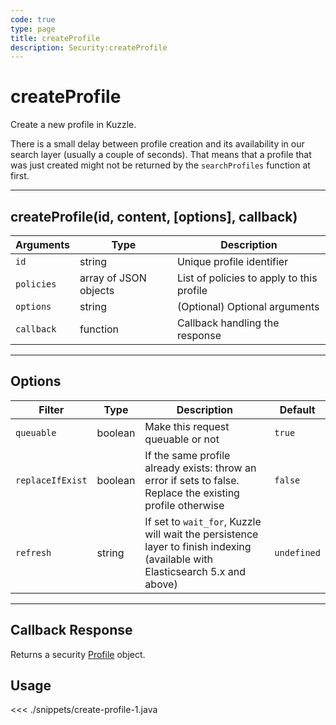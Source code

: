 ```yaml
---
code: true
type: page
title: createProfile
description: Security:createProfile
---
```


# createProfile

Create a new profile in Kuzzle.

<div class="alert alert-info">
There is a small delay between profile creation and its availability in our search layer (usually a couple of seconds).
That means that a profile that was just created might not be returned by the <code>searchProfiles</code> function at first.
</div>

---

## createProfile(id, content, [options], callback)

| Arguments  | Type                  | Description                               |
| ---------- | --------------------- | ----------------------------------------- |
| `id`       | string                | Unique profile identifier                 |
| `policies` | array of JSON objects | List of policies to apply to this profile |
| `options`  | string                | (Optional) Optional arguments             |
| `callback` | function              | Callback handling the response            |

---

## Options

| Filter           | Type    | Description                                                                                                                  | Default     |
| ---------------- | ------- | ---------------------------------------------------------------------------------------------------------------------------- | ----------- |
| `queuable`       | boolean | Make this request queuable or not                                                                                            | `true`      |
| `replaceIfExist` | boolean | If the same profile already exists: throw an error if sets to false. Replace the existing profile otherwise                  | `false`     |
| `refresh`        | string  | If set to `wait_for`, Kuzzle will wait the persistence layer to finish indexing (available with Elasticsearch 5.x and above) | `undefined` |

---

## Callback Response

Returns a security [Profile](/sdk/android/3/controllers/profile/) object.

## Usage

<<< ./snippets/create-profile-1.java
